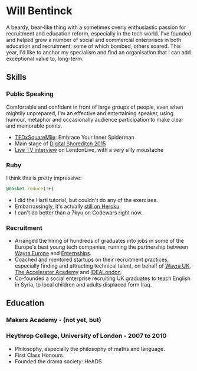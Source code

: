 # Will Bentinck

A beardy, bear-like thing with a sometimes overly enthusiastic passion for recruitment and education reform, especially in the tech world. I've founded and helped grow a number of social and commercial enterprises in both education and recruitment: some of which bombed, others soared. This year, I'd like to anchor my specialism and find an organisation that I can add exceptional value to, long-term.

## Skills

### Public Speaking

Comfortable and confident in front of large groups of people, even when mightily unprepared, I'm an effective and entertaining speaker, using humour, metaphor and occasionally audience participation to make clear and memorable points.

- [TEDxSquareMile](https://www.youtube.com/watch?v=j6eOT0nxQJ0): Embrace Your Inner Spiderman
- Main stage of [Digital Shoreditch 2015]()
- [Live TV interview](http://www.londonlive.co.uk/news/helping-kick-start-an-educational-revolution) on LondonLive, with a very silly moustache

### Ruby

I think this is pretty impressive:
``` ruby
@basket.reduce(:+)
```

- I did the Hartl tutorial, but couldn't do any of the exercises.
- Embarrassingly, it's actually [still on Heroku](http://fierce-bastion-1684.heroku.com/).
- I can't do better than a 7kyu on Codewars right now.

### Recruitment

- Arranged the hiring of hundreds of graduates into jobs in some of the Europe's best young tech companies, running the partnership between [Wayra Europe](http://wayra.co/) and [Enternships](http://www.enternships.com/).
- Coached and mentored startups on their recruitment practices, especially finding and attracting technical talent, on behalf of [Wayra UK](http://wayra.co/uk/), [The Accelerator Academy](http://acceleratoracademy.com/) and [IDEALondon](http://www.idea-london.co.uk/).
- Co-founded a social enterprise recruiting UK graduates to teach English in Syria, to local children and adults displaced form Iraq.

## Education

### Makers Academy - (not yet, but)

### Heythrop College, University of London - 2007 to 2010

- Philosophy, especially the philosophy of maths and language.
- First Class Honours
- Founded the drama society: HeADS
